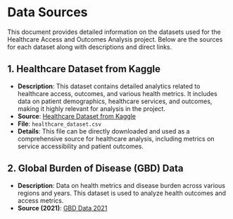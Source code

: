 # Data Sources

This document provides detailed information on the datasets used for the Healthcare Access and Outcomes Analysis project. Below are the sources for each dataset along with descriptions and direct links.
## 1. Healthcare Dataset from Kaggle

- **Description**: This dataset contains detailed analytics related to healthcare access, outcomes, and various health metrics. It includes data on patient demographics, healthcare services, and outcomes, making it highly relevant for analysis in the project.
- **Source**: [Healthcare Dataset from Kaggle](https://www.kaggle.com/code/rv1922/health-care-analytics/input)
- **File**: `healthcare_dataset.csv`
- **Details**: This file can be directly downloaded and used as a comprehensive source for healthcare analysis, including metrics on service accessibility and patient outcomes.

## 2. Global Burden of Disease (GBD) Data

- **Description**: Data on health metrics and disease burden across various regions and years. This dataset is used to analyze health outcomes and access metrics.
- **Source (2021)**: [GBD Data 2021](https://vizhub.healthdata.org/gbd-results/)
 
